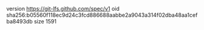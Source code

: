 version https://git-lfs.github.com/spec/v1
oid sha256:b05560f118ec9d24c3fcd886688aabbe2a9043a314f02dba48aa1cefba8493db
size 1591
